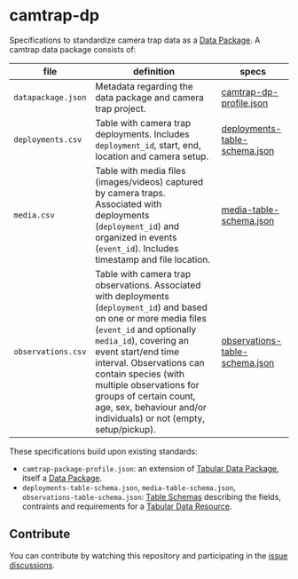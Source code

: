 # camtrap-dp

Specifications to standardize camera trap data as a [Data Package](https://frictionlessdata.io/data-package/). A camtrap data package consists of:

file | definition | specs
--- | --- | ---
`datapackage.json` | Metadata regarding the data package and camera trap project. | [camtrap-dp-profile.json](camtrap-dp-profile.json)
`deployments.csv` | Table with camera trap deployments. Includes `deployment_id`, start, end, location and camera setup. | [deployments-table-schema.json](deployments-table-schema.json)
`media.csv` | Table with media files (images/videos) captured by camera traps. Associated with deployments (`deployment_id`) and organized in events (`event_id`). Includes timestamp and file location. | [media-table-schema.json](media-table-schema.json)
`observations.csv` | Table with camera trap observations. Associated with deployments (`deployment_id`) and based on one or more media files (`event_id` and optionally `media_id`), covering an event start/end time interval. Observations can contain species (with multiple observations for groups of certain count, age, sex, behaviour and/or individuals) or not (empty, setup/pickup). | [observations-table-schema.json](observations-table-schema.json)

These specifications build upon existing standards:

- `camtrap-package-profile.json`: an extension of [Tabular Data Package](https://specs.frictionlessdata.io/tabular-data-package/), itself a [Data Package](https://specs.frictionlessdata.io/data-package/).
- `deployments-table-schema.json`, `media-table-schema.json`, `observations-table-schema.json`: [Table Schemas](https://specs.frictionlessdata.io/table-schema/) describing the fields, contraints and requirements for a [Tabular Data Resource](https://specs.frictionlessdata.io/tabular-data-resource/).

## Contribute

You can contribute by watching this repository and participating in the [issue discussions](https://gitlab.com/oscf/camtrap-package-schemas/-/issues).
